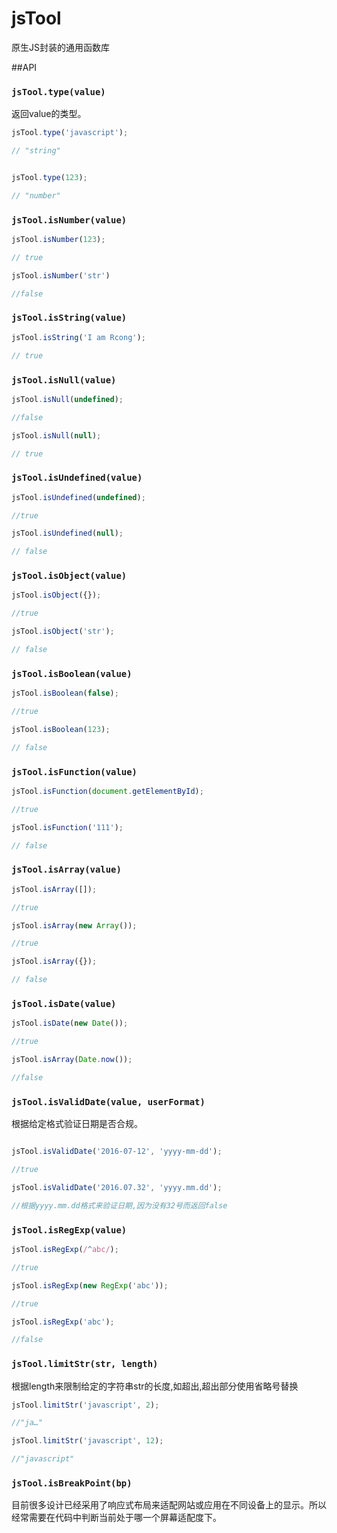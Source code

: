 # jsTool
原生JS封装的通用函数库

##API

### ```jsTool.type(value)```
返回value的类型。
```javascript
jsTool.type('javascript'); 

// "string"


jsTool.type(123); 

// "number"
```

### ```jsTool.isNumber(value)```
```javascript
jsTool.isNumber(123); 

// true

jsTool.isNumber('str')

//false
```

### ```jsTool.isString(value)```
```javascript
jsTool.isString('I am Rcong'); 

// true
```

### ```jsTool.isNull(value)```
```javascript
jsTool.isNull(undefined); 

//false

jsTool.isNull(null); 

// true
```

### ```jsTool.isUndefined(value)```
```javascript
jsTool.isUndefined(undefined); 

//true

jsTool.isUndefined(null); 

// false
```

### ```jsTool.isObject(value)```
```javascript
jsTool.isObject({}); 

//true

jsTool.isObject('str'); 

// false
```

### ```jsTool.isBoolean(value)```
```javascript
jsTool.isBoolean(false); 

//true

jsTool.isBoolean(123); 

// false
```

### ```jsTool.isFunction(value)```
```javascript
jsTool.isFunction(document.getElementById);

//true

jsTool.isFunction('111'); 

// false
```

### ```jsTool.isArray(value)```
```javascript
jsTool.isArray([]);

//true

jsTool.isArray(new Array());

//true

jsTool.isArray({}); 

// false
```

### ```jsTool.isDate(value)```
```javascript
jsTool.isDate(new Date());

//true

jsTool.isArray(Date.now());

//false
```

### ```jsTool.isValidDate(value, userFormat)```
根据给定格式验证日期是否合规。
```javascript

jsTool.isValidDate('2016-07-12', 'yyyy-mm-dd');

//true

jsTool.isValidDate('2016.07.32', 'yyyy.mm.dd');

//根据yyyy.mm.dd格式来验证日期,因为没有32号而返回false
```

### ```jsTool.isRegExp(value)```
```javascript
jsTool.isRegExp(/^abc/);

//true

jsTool.isRegExp(new RegExp('abc'));

//true

jsTool.isRegExp('abc');

//false
```

### ```jsTool.limitStr(str, length)```
根据length来限制给定的字符串str的长度,如超出,超出部分使用省略号替换
```javascript
jsTool.limitStr('javascript', 2);

//"ja…"

jsTool.limitStr('javascript', 12);

//"javascript"
```

### ```jsTool.isBreakPoint(bp)```
目前很多设计已经采用了响应式布局来适配网站或应用在不同设备上的显示。所以经常需要在代码中判断当前处于哪一个屏幕适配度下。
